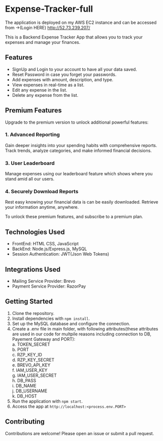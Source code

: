 # Expense-Tracker-full

The application is deployed on my AWS EC2 instance and can be accessed from ->(Login HERE) http://52.73.239.207/

This is a Backend Expense Tracker App that allows you to track your expenses and manage your finances.

## Features
- SignUp and Login to your account to have all your data saved.
- Reset Password in case you forget your passwords.
- Add expenses with amount, description, and type.
- View expenses in real-time as a list.
- Edit any expense in the list.
- Delete any expense from the list.

## Premium Features

Upgrade to the premium version to unlock additional powerful features:

### 1. Advanced Reporting
Gain deeper insights into your spending habits with comprehensive reports. Track trends, analyze categories, and make informed financial decisions.

### 3. User Leaderboard
Manage expenses using our leaderboard feature which shows where you stand amid all our users.

### 4. Securely Download Reports
Rest easy knowing your financial data is can be easily downloaded. Retrieve your information anytime, anywhere.

To unlock these premium features, and subscribe to a premium plan.

## Technologies Used

- FrontEnd: HTML CSS, JavaScript
- BackEnd: Node.js/Express.js, MySQL
- Session Authentication: JWT(Json Web Tokens)

## Integrations Used
- Mailing Service Provider: Brevo
- Payment Service Provider: RazorPay

## Getting Started

1. Clone the repository.
2. Install dependencies with `npm install`.
3. Set up the MySQL database and configure the connection.
4. Create a .env file in main folder, with following attributes(these attributes are used in our code for multpile reasons including connection to DB, Payement Gateway and PORT):
   <br>a. TOKEN_SECRET
   <br>b. PORT
   <br>c. RZP_KEY_ID
   <br>d. RZP_KEY_SECRET
   <br>e. BREVO_API_KEY
   <br>f. IAM_USER_KEY
   <br>g. IAM_USER_SECRET
   <br>h. DB_PASS
   <br>i. DB_NAME
   <br>j. DB_USERNAME
   <br>k. DB_HOST
6. Run the application with `npm start`.
7. Access the app at `http://localhost:<process.env.PORT>`

## Contributing

Contributions are welcome! Please open an issue or submit a pull request.
